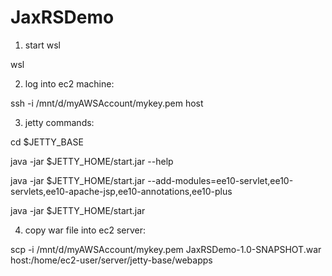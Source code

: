 # JaxRSDemo

1. start wsl

wsl

2. log into ec2 machine:

ssh -i /mnt/d/myAWSAccount/mykey.pem  host


3. jetty commands:

cd $JETTY_BASE

java -jar $JETTY_HOME/start.jar --help

java -jar $JETTY_HOME/start.jar --add-modules=ee10-servlet,ee10-servlets,ee10-apache-jsp,ee10-annotations,ee10-plus

java -jar $JETTY_HOME/start.jar


4. copy war file into ec2 server:

scp -i /mnt/d/myAWSAccount/mykey.pem JaxRSDemo-1.0-SNAPSHOT.war host:/home/ec2-user/server/jetty-base/webapps
